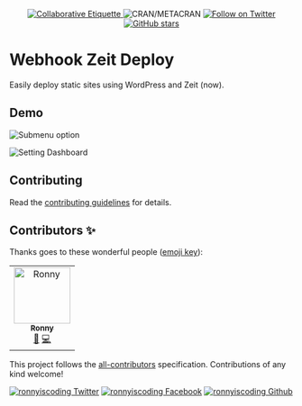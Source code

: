 <p align="center">
	</a>
	<a href="https://git.io/col">
		<img src="https://img.shields.io/badge/%E2%9C%93-collaborative_etiquette-brightgreen.svg" alt="Collaborative Etiquette">
	</a>
	<img alt="CRAN/METACRAN" src="https://img.shields.io/cran/l/devtools">
	<a href="https://twitter.com/intent/follow?screen_name=ronnyfreites">
		<img src="https://img.shields.io/twitter/follow/ronnyfreites?style=social&logo=twitter" alt="Follow on Twitter" />
	</a>
    <a href="https://github.com/ronnyiscoding/wp-plugin-now-deploy">
        <img alt="GitHub stars" src="https://img.shields.io/github/stars/ronnyiscoding/wp-plugin-now-deploy?style=social">
    </a>
</p>

# Webhook Zeit Deploy

Easily deploy static sites using WordPress and Zeit (now).

## Demo

![Submenu option](https://github.com/ronnyiscoding/wp-plugin-now-deploy/blob/master/demo/Screen%20Shot%202020-02-04%20at%206.02.58%20PM.png?raw=true "Submenu option located on Settings")

![Setting Dashboard](https://github.com/ronnyiscoding/wp-plugin-now-deploy/blob/master/demo/Screen%20Shot%202020-02-04%20at%206.03.32%20PM.png?raw=true "A setting dashboard")


## Contributing

Read the [contributing guidelines](https://make.wordpress.org/core/handbook/contribute) for details.


## Contributors ✨

Thanks goes to these wonderful people ([emoji key](https://allcontributors.org/docs/en/emoji-key)):

<!-- ALL-CONTRIBUTORS-LIST:START - Do not remove or modify this section -->
<!-- prettier-ignore -->
<table>
  <tr>
    <td align="center"><a href="https://rfreites.now.sh/"><img src="https://avatars1.githubusercontent.com/u/16639855?v=4" width="100px;" alt="Ronny"/><br /><sub><b>Ronny</b></sub></a><br /><a href="#ideas-rfreites" title="Ideas, Planning, & Feedback">🤔</a> <a href="https://github.com/ronnyiscoding/wp-plugin-now-deploy/commits?author=ronnyiscoding" title="Code">💻</a></td>
  </tr>
</table>

<!-- ALL-CONTRIBUTORS-LIST:END -->

This project follows the [all-contributors](https://github.com/all-contributors/all-contributors) specification. Contributions of any kind welcome!

<!-- Please don't remove this: Grab your social icons from https://github.com/carlsednaoui/gitsocial -->

<!-- display the social media buttons in your README -->

[![ronnyiscoding Twitter][1.1]][1]
[![ronnyiscoding Facebook][2.1]][2]
[![ronnyiscoding Github][3.1]][3]

<!-- links to social media icons -->
<!-- no need to change these -->

<!-- icons with padding -->

[1.1]: http://i.imgur.com/tXSoThF.png (twitter icon with padding)
[2.1]: http://i.imgur.com/P3YfQoD.png (facebook icon with padding)
[3.1]: http://i.imgur.com/0o48UoR.png (github icon with padding)

<!-- icons without padding -->

[1.2]: http://i.imgur.com/wWzX9uB.png (twitter icon without padding)
[2.2]: http://i.imgur.com/fep1WsG.png (facebook icon without padding)
[3.2]: http://i.imgur.com/9I6NRUm.png (github icon without padding)


<!-- links to your social media accounts -->
<!-- update these accordingly -->

[1]: https://twitter.com/ronnyfreites
[2]: http://fb.me/ronnyiscoding
[3]: http://www.github.com/ronnyiscoding

<!-- Please don't remove this: Grab your social icons from https://github.com/carlsednaoui/gitsocial -->